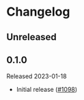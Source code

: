 # Changelog

## Unreleased

## 0.1.0

Released 2023-01-18

- Initial release
([#1098](https://github.com/census-instrumentation/opencensus-python/pull/1098))
